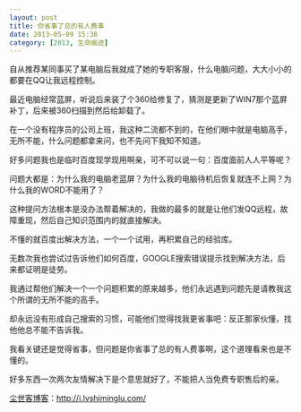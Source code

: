 ```yaml
---
layout: post
title: 你省事了总的有人费事
date: 2013-05-09 15:38
category: [2013, 生命痕迹]
---
```

自从推荐某同事买了某电脑后我就成了她的专职客服，什么电脑问题，大大小小的都要在QQ让我远程控制。

最近电脑经常蓝屏，听说后来装了个360给修复了，猜测是更新了WIN7那个蓝屏补丁，后来被360扫描到然后给卸载了。

在一个没有程序员的公司上班，我这种二流都不到的，在他们眼中就是电脑高手，无所不能，什么问题都拿来问，也不先问下我知不知道。

好多问题我也是临时百度现学现用啊亲，可不可以说一句：百度面前人人平等呢？

问题大都是：为什么我的电脑老蓝屏？为什么我的电脑待机后恢复就连不上网？为什么我的WORD不能用了？

这种提问方法根本是没办法帮着解决的，我做的最多的就是让他们发QQ远程，故障重现，然后自己知识范围内的就直接解决。

不懂的就百度出解决方法，一个一个试用，再积累自己的经验库。

无数次我也尝试过告诉他们如何百度，GOOGLE搜索错误提示找到解决方法，后来都证明是徒劳。

我通过帮他们解决一个一个问题积累的原来越多，他们永远遇到问题先是请教我这个所谓的无所不能的高手。

却永远没有形成自己搜索的习惯，可能他们觉得找我更省事吧：反正那家伙懂，找他他总不能不告诉我。

我看关键还是觉得省事，但问题是你省事了总的有人费事啊，这个道理看来也是不懂的。

好多东西一次两次友情解决下是个意思就好了，不能把人当免费专职售后的亲。

<a href="http://i.lvshiminglu.com/">尘世客博客</a>：<a href="http://i.lvshiminglu.com/">http://i.lvshiminglu.com/</a>

